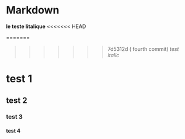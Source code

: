 # Markdown

__le teste litalique__
<<<<<<< HEAD
 
=======

>>>>>>> 7d5312d ( fourth commit)
 *test italic* 

# test 1
## test 2
### test 3
#### test 4
